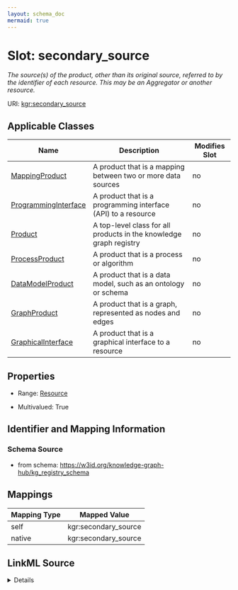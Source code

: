 ```yaml
---
layout: schema_doc
mermaid: true
---
```




# Slot: secondary_source


_The source(s) of the product, other than its original source, referred to by the identifier of each resource. This may be an Aggregator or another resource._





URI: [kgr:secondary_source](https://w3id.org/bridge2ai/data-sheets-schema/secondary_source)



<!-- no inheritance hierarchy -->





## Applicable Classes

| Name | Description | Modifies Slot |
| --- | --- | --- |
| [MappingProduct](MappingProduct.html) | A product that is a mapping between two or more data sources |  no  |
| [ProgrammingInterface](ProgrammingInterface.html) | A product that is a programming interface (API) to a resource |  no  |
| [Product](Product.html) | A top-level class for all products in the knowledge graph registry |  no  |
| [ProcessProduct](ProcessProduct.html) | A product that is a process or algorithm |  no  |
| [DataModelProduct](DataModelProduct.html) | A product that is a data model, such as an ontology or schema |  no  |
| [GraphProduct](GraphProduct.html) | A product that is a graph, represented as nodes and edges |  no  |
| [GraphicalInterface](GraphicalInterface.html) | A product that is a graphical interface to a resource |  no  |







## Properties

* Range: [Resource](Resource.html)

* Multivalued: True





## Identifier and Mapping Information







### Schema Source


* from schema: https://w3id.org/knowledge-graph-hub/kg_registry_schema




## Mappings

| Mapping Type | Mapped Value |
| ---  | ---  |
| self | kgr:secondary_source |
| native | kgr:secondary_source |




## LinkML Source

<details>
```yaml
name: secondary_source
description: The source(s) of the product, other than its original source, referred
  to by the identifier of each resource. This may be an Aggregator or another resource.
from_schema: https://w3id.org/knowledge-graph-hub/kg_registry_schema
rank: 1000
alias: secondary_source
owner: Product
domain_of:
- Product
range: Resource
multivalued: true

```
</details>
